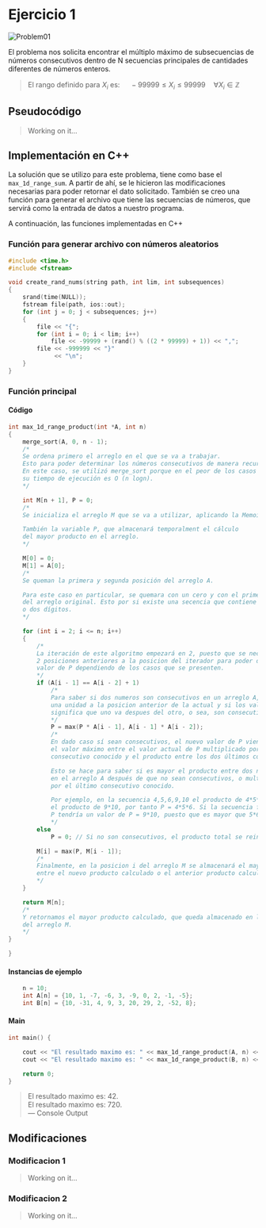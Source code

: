 # Ejercicio 1

![Problem01](https://i.imgur.com/H5VIdP8.jpg)

El problema nos solicita encontrar el múltiplo máximo de subsecuencias de números consecutivos dentro de N secuencias principales de cantidades diferentes de números enteros.

> El rango definido para $X_i$ es: $\quad-99999 \le X_i \le 99999\quad\forall X_i\in\mathbb Z$

## Pseudocódigo

> Working on it...

## Implementación en C++

La solución que se utilizo para este problema, tiene como base el `max_1d_range_sum`. A partir de ahí, se le hicieron las modificaciones necesarias para poder retornar el dato solicitado. También se creo una función para generar el archivo que tiene las secuencias de números, que servirá como la entrada de datos a nuestro programa.

A continuación, las funciones implementadas en C++

### Función para generar archivo con números aleatorios

```c++
#include <time.h>
#include <fstream>

void create_rand_nums(string path, int lim, int subsequences)
{
    srand(time(NULL));
    fstream file(path, ios::out);
    for (int j = 0; j < subsequences; j++)
    {
        file << "{";
        for (int i = 0; i < lim; i++)
            file << -99999 + (rand() % ((2 * 99999) + 1)) << ",";
        file << -999999 << "}"
             << "\n";
    }
}
```

### Función principal

#### Código

```c++
int max_1d_range_product(int *A, int n)
{
    merge_sort(A, 0, n - 1);
    /*
    Se ordena primero el arreglo en el que se va a trabajar.
    Esto para poder determinar los números consecutivos de manera recursiva.
    En este caso, se utilizó merge_sort porque en el peor de los casos
    su tiempo de ejecución es O (n logn).
    */

    int M[n + 1], P = 0;
    /*
    Se inicializa el arreglo M que se va a utilizar, aplicando la Memoization.

    También la variable P, que almacenará temporalment el cálculo
    del mayor producto en el arreglo.
    */

    M[0] = 0;
    M[1] = A[0];
    /*
    Se queman la primera y segunda posición del arreglo A.

    Para este caso en particular, se quemara con un cero y con el primer elemento
    del arreglo original. Esto por si existe una secencia que contiene solamente uno
    o dos dígitos.
    */

    for (int i = 2; i <= n; i++)
    {
        /*
        La iteración de este algoritmo empezará en 2, puesto que se necesita saber las
        2 posiciones anteriores a la posicion del iterador para poder determinar el
        valor de P dependiendo de los casos que se presenten.
        */
        if (A[i - 1] == A[i - 2] + 1)
            /*
            Para saber si dos numeros son consecutivos en un arreglo A, basta con agregar
            una unidad a la posicion anterior de la actual y si los valores son los mismos,
            significa que uno va despues del otro, o sea, son consecutivos.
            */
            P = max(P * A[i - 1], A[i - 1] * A[i - 2]);
            /*
            En dado caso sí sean consecutivos, el nuevo valor de P viene designado por
            el valor máximo entre el valor actual de P multiplicado por el último dígito
            consecutivo conocido y el producto entre los dos últimos consecutivos.

            Esto se hace para saber si es mayor el producto entre dos números contiguos
            en el arreglo A después de que no sean consecutivos, o multiplicar el producto
            por el último consecutivo conocido.

            Por ejemplo, en la secuencia 4,5,6,9,10 el producto de 4*5*6 es mayor que
            el producto de 9*10, por tanto P = 4*5*6. Si la secuencia fuera 5,6,9,10
            P tendría un valor de P = 9*10, puesto que es mayor que 5*6.
            */
        else
            P = 0; // Si no son consecutivos, el producto total se reinicia a 0.

        M[i] = max(P, M[i - 1]);
        /*
        Finalmente, en la posicion i del arreglo M se almacenará el mayor
        entre el nuevo producto calculado o el anterior producto calculado.
        */
    }

    return M[n];
    /*
    Y retornamos el mayor producto calculado, que queda almacenado en la posición final
    del arreglo M.
    */
}

}
```

#### Instancias de ejemplo

```c++
    n = 10;
    int A[n] = {10, 1, -7, -6, 3, -9, 0, 2, -1, -5};
    int B[n] = {10, -31, 4, 9, 3, 20, 29, 2, -52, 8};
```

#### Main

```c++
int main() {

    cout << "El resultado maximo es: " << max_1d_range_product(A, n) << ".\n";
    cout << "El resultado maximo es: " << max_1d_range_product(B, n) << ".\n";

    return 0;
}
```

> El resultado maximo es: 42.  
> El resultado maximo es: 720.  
> — Console Output

## Modificaciones

### Modificacion 1 
> Working on it...
### Modificacion 2 
> Working on it...
